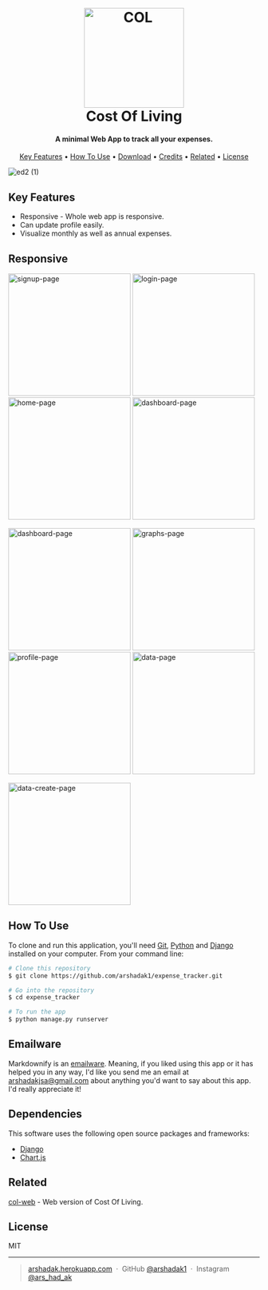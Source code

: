 
<h1 align="center">
  <br>
  <a href="https://cost-of-living-col.herokuapp.com"><img src="https://user-images.githubusercontent.com/75536974/183626754-cd263053-d0fb-4e31-8348-6455abbe4912.png" alt="COL" width="200"></a>
  <br>
  Cost Of Living
  <br>
</h1>

<h4 align="center">A minimal Web App to track all your expenses.</h4>



<p align="center">
  <a href="#key-features">Key Features</a> •
  <a href="#how-to-use">How To Use</a> •
  <a href="#download">Download</a> •
  <a href="#credits">Credits</a> •
  <a href="#related">Related</a> •
  <a href="#license">License</a>
</p>

![ed2 (1)](https://user-images.githubusercontent.com/75536974/183637643-e9089888-71cb-42ad-91e1-b76d800cc52e.gif)

## Key Features

* Responsive - Whole web app is responsive.
* Can update profile easily.
* Visualize monthly as well as annual expenses.

## Responsive
<p>
<img src="https://user-images.githubusercontent.com/75536974/183647736-4f66e748-ba6e-4b0b-866f-cc2d1f978b05.png" alt="signup-page" width="245">
<img src="https://user-images.githubusercontent.com/75536974/183647754-83251069-f7c7-48ab-8cb9-92badcefa327.png" alt="login-page" width="245">
<img src="https://user-images.githubusercontent.com/75536974/183647756-22f0fb94-f2d9-4885-ba64-59e406bd13fa.png" alt="home-page" width="245">
<img src="https://user-images.githubusercontent.com/75536974/183647792-7487f35a-af9f-4fd0-b3aa-2a1ef6b5ec61.png" alt="dashboard-page" width="245">
  
</p>
<p>
<img src="https://user-images.githubusercontent.com/75536974/183647784-d028f11d-60c5-4c22-b753-fb8fe1e6a386.png" alt="dashboard-page" width="245">
<img src="https://user-images.githubusercontent.com/75536974/183647762-4b426faf-9236-4f0d-ba89-44d6c2bcdb56.png" alt="graphs-page" width="245">
<img src="https://user-images.githubusercontent.com/75536974/183647745-f3243893-4b85-4246-97d3-ce84de7f9f36.png" alt="profile-page" width="245">
<img src="https://user-images.githubusercontent.com/75536974/183647772-e8c05e35-87e9-4239-9694-eb44203d0a6e.png" alt="data-page" width="245">
</p>
<p>
<img src="https://user-images.githubusercontent.com/75536974/183647768-778386d8-b9b9-4b48-90d8-97dd231b14a9.png" alt="data-create-page" width="245">
</p>


## How To Use

To clone and run this application, you'll need [Git](https://git-scm.com), [Python](https://www.python.org/downloads/) and [Django](https://www.djangoproject.com/download/) installed on your computer. From your command line:

```bash
# Clone this repository
$ git clone https://github.com/arshadak1/expense_tracker.git

# Go into the repository
$ cd expense_tracker

# To run the app
$ python manage.py runserver
```

## Emailware

Markdownify is an [emailware](https://en.wiktionary.org/wiki/emailware). Meaning, if you liked using this app or it has helped you in any way, I'd like you send me an email at <arshadakjsa@gmail.com> about anything you'd want to say about this app. I'd really appreciate it!

## Dependencies

This software uses the following open source packages and frameworks:

- [Django](https://www.djangoproject.com/)
- [Chart.js](https://www.chartjs.org/)

## Related

[col-web](https://cost-of-living-col.herokuapp.com) - Web version of Cost Of Living.


## License

MIT

---

> [arshadak.herokuapp.com](https://www.arshadak.herokuapp.com) &nbsp;&middot;&nbsp;
> GitHub [@arshadak1](https://github.com/arshadak1) &nbsp;&middot;&nbsp;
> Instagram [@ars_had_ak](https://instagram.com/ars_had_ak)

